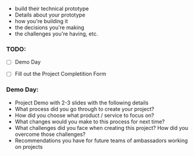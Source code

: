 - build their technical prototype
- Details about your prototype
- how you're building it
- the decisions you're making
- the challenges you're having, etc.


### TODO:
- [ ] Demo Day

- [ ] Fill out the Project Completition Form

### Demo Day:
- Project Demo with 2-3 slides with the following details
- What process did you go through to create your project?
- How did you choose what product / service to focus on?
- What changes would you make to this process for next time?
- What challenges did you face when creating this project? How did you overcome those challenges?
- Recommendations you have for future teams of ambassadors working on projects
